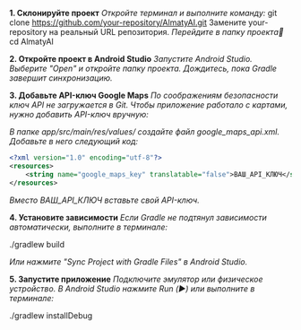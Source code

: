 **1. Склонируйте проект**
_Откройте терминал и выполните команду:_ git clone https://github.com/your-repository/AlmatyAI.git
Замените your-repository на реальный URL репозитория.
_Перейдите в папку проекта🥉_ cd AlmatyAI

**2. Откройте проект в Android Studio**
_Запустите Android Studio.
Выберите "Open" и откройте папку проекта.
Дождитесь, пока Gradle завершит синхронизацию._

**3. Добавьте API-ключ Google Maps**
_По соображениям безопасности ключ API не загружается в Git.
Чтобы приложение работало с картами, нужно добавить API-ключ вручную:_

_В папке app/src/main/res/values/ создайте файл google_maps_api.xml.
Добавьте в него следующий код:_

```xml
<?xml version="1.0" encoding="utf-8"?>
<resources>
    <string name="google_maps_key" translatable="false">ВАШ_API_КЛЮЧ</string>
</resources>

```


_Вместо ВАШ_API_КЛЮЧ вставьте свой API-ключ._

**4. Установите зависимости**
_Если Gradle не подтянул зависимости автоматически, выполните в терминале:_

./gradlew build

_Или нажмите "Sync Project with Gradle Files" в Android Studio._

**5. Запустите приложение**
_Подключите эмулятор или физическое устройство.
В Android Studio нажмите Run (▶️) или выполните в терминале:_

./gradlew installDebug
